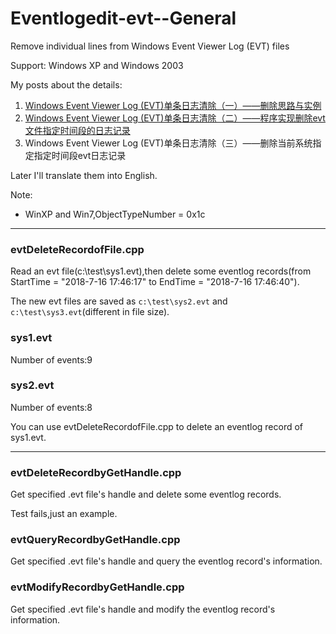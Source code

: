# Eventlogedit-evt--General
Remove individual lines from Windows Event Viewer Log (EVT) files

Support: Windows XP and Windows 2003

My posts about the details:

1. [Windows Event Viewer Log (EVT)单条日志清除（一）——删除思路与实例](https://3gstudent.github.io/3gstudent.github.io/Windows-Event-Viewer-Log-(EVT)%E5%8D%95%E6%9D%A1%E6%97%A5%E5%BF%97%E6%B8%85%E9%99%A4-%E4%B8%80-%E5%88%A0%E9%99%A4%E6%80%9D%E8%B7%AF%E4%B8%8E%E5%AE%9E%E4%BE%8B/)
2. [Windows Event Viewer Log (EVT)单条日志清除（二）——程序实现删除evt文件指定时间段的日志记录](https://3gstudent.github.io/3gstudent.github.io/Windows-Event-Viewer-Log-(EVT)%E5%8D%95%E6%9D%A1%E6%97%A5%E5%BF%97%E6%B8%85%E9%99%A4-%E4%BA%8C-%E7%A8%8B%E5%BA%8F%E5%AE%9E%E7%8E%B0%E5%88%A0%E9%99%A4evt%E6%96%87%E4%BB%B6%E6%8C%87%E5%AE%9A%E6%97%B6%E9%97%B4%E6%AE%B5%E7%9A%84%E6%97%A5%E5%BF%97%E8%AE%B0%E5%BD%95/)
3. Windows Event Viewer Log (EVT)单条日志清除（三）——删除当前系统指定指定时间段evt日志记录

Later I'll translate them into English.

Note:

- WinXP and Win7,ObjectTypeNumber = 0x1c

---

### evtDeleteRecordofFile.cpp

Read an evt file(c:\test\sys1.evt),then delete some eventlog records(from StartTime = "2018-7-16 17:46:17" to EndTime = "2018-7-16 17:46:40").

The new evt files are saved as `c:\test\sys2.evt` and `c:\test\sys3.evt`(different in file size).

### sys1.evt

Number of events:9

### sys2.evt

Number of events:8

You can use evtDeleteRecordofFile.cpp to delete an eventlog record of sys1.evt.

---

### evtDeleteRecordbyGetHandle.cpp

Get specified .evt file's handle and delete some eventlog records.

Test fails,just an example.

### evtQueryRecordbyGetHandle.cpp

Get specified .evt file's handle and query the eventlog record's information.

### evtModifyRecordbyGetHandle.cpp

Get specified .evt file's handle and modify the eventlog record's information.


